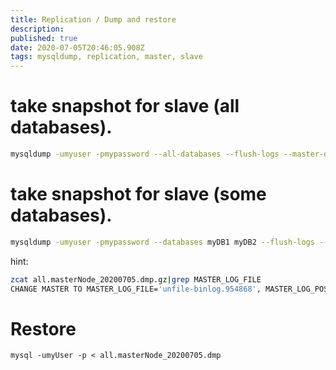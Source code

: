 ```yaml
---
title: Replication / Dump and restore
description: 
published: true
date: 2020-07-05T20:46:05.908Z
tags: mysqldump, replication, master, slave
---
```


# take snapshot for slave (all databases).
```bash
mysqldump -umyuser -pmypassword --all-databases --flush-logs --master-data=1 | gzip > all.masterNode_20190212.dmp.gz
```


# take snapshot for slave (some databases).

```bash
mysqldump -umyuser -pmypassword --databases myDB1 myDB2 --flush-logs --master-data=1 | gzip > all.masterNode_20190212.dmp.gz
```


hint:
```bash
zcat all.masterNode_20200705.dmp.gz|grep MASTER_LOG_FILE 
CHANGE MASTER TO MASTER_LOG_FILE='unfile-binlog.954868', MASTER_LOG_POS=106;
```

# Restore
```
mysql -umyUser -p < all.masterNode_20200705.dmp
```